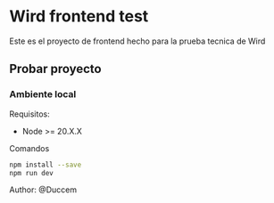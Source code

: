 # Wird frontend test

Este es el proyecto de frontend hecho para la prueba tecnica de Wird

## Probar proyecto


### Ambiente local

Requisitos:

- Node >= 20.X.X

Comandos

```bash
npm install --save
npm run dev
```

Author: @Duccem